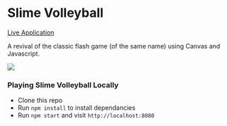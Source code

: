 # Slime Volleyball

[Live Application](http://patwey.github.io/slime-volleyball/)

A revival of the classic flash game (of the same name) using Canvas and Javascript.

![](http://g.recordit.co/lNaoN5RmN8.gif)

### Playing Slime Volleyball Locally

* Clone this repo
* Run `npm install` to install dependancies
* Run `npm start` and visit `http://localhost:8080`
